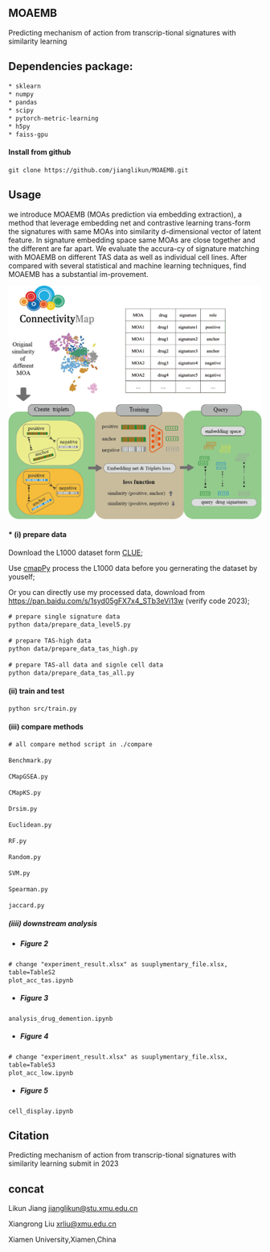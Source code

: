 ## MOAEMB
Predicting mechanism of action from transcrip-tional signatures with similarity learning


##  Dependencies package:
```
* sklearn
* numpy
* pandas 
* scipy
* pytorch-metric-learning
* h5py
* faiss-gpu
```

#### Install from github   

    git clone https://github.com/jianglikun/MOAEMB.git

## Usage 
we introduce MOAEMB (MOAs prediction via embedding extraction), a method that leverage embedding net and contrastive learning trans-form the signatures with same MOAs into similarity d-dimensional vector of latent feature. In signature embedding space same MOAs are close together and the different are far apart. We evaluate the accura-cy of signature matching with MOAEMB on different TAS data as well as individual cell lines. After compared with several statistical and machine learning techniques, find MOAEMB has a substantial im-provement. 
<p align="center"><img src="model.png" alt="logo" width="600px" /></p>

#### * **(i)** prepare data
Download the L1000 dataset form [CLUE](https://clue.io/data/CMap2020#LINCS2020);

Use [cmapPy](https://github.com/cmap/cmapPy) process the L1000 data before you gernerating the dataset by youself;

Or you can directly use my processed data, download from https://pan.baidu.com/s/1syd05gFX7x4_STb3eVi13w (verify code 2023);

```
# prepare single signature data
python data/prepare_data_level5.py

# prepare TAS-high data
python data/prepare_data_tas_high.py

# prepare TAS-all data and signle cell data
python data/prepare_data_tas_all.py
```

#### **(ii)** train and test
```
python src/train.py
```

#### **(iii)** compare methods 
```
# all compare method script in ./compare

Benchmark.py

CMapGSEA.py

CMapKS.py

Drsim.py

Euclidean.py

RF.py

Random.py

SVM.py

Spearman.py

jaccard.py
```
##### **(iiii)** downstream analysis
* ##### Figure 2
```
# change "experiment_result.xlsx" as suuplymentary_file.xlsx, table=TableS2
plot_acc_tas.ipynb

```
* ##### Figure 3
```
analysis_drug_demention.ipynb
```
* ##### Figure 4
```
# change "experiment_result.xlsx" as suuplymentary_file.xlsx, table=TableS3
plot_acc_low.ipynb
```
* ##### Figure 5
```
cell_display.ipynb
```

## Citation
Predicting mechanism of action from transcrip-tional signatures with similarity learning
submit in 2023


## concat
Likun Jiang jianglikun@stu.xmu.edu.cn

Xiangrong Liu xrliu@xmu.edu.cn

Xiamen University,Xiamen,China

